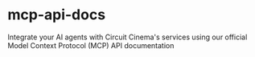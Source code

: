 # mcp-api-docs
Integrate your AI agents with Circuit Cinema's services using our official Model Context Protocol (MCP) API documentation
